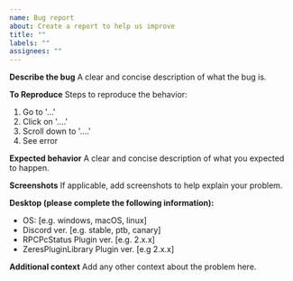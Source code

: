 ```yaml
---
name: Bug report
about: Create a report to help us improve
title: ""
labels: ""
assignees: ""
---
```


**Describe the bug**
A clear and concise description of what the bug is.

**To Reproduce**
Steps to reproduce the behavior:

1. Go to '...'
2. Click on '....'
3. Scroll down to '....'
4. See error

**Expected behavior**
A clear and concise description of what you expected to happen.

**Screenshots**
If applicable, add screenshots to help explain your problem.

**Desktop (please complete the following information):**

-   OS: [e.g. windows, macOS, linux]
-   Discord ver. [e.g. stable, ptb, canary]
-   RPCPcStatus Plugin ver. [e.g. 2.x.x]
-   ZeresPluginLibrary Plugin ver. [e.g 2.x.x]

**Additional context**
Add any other context about the problem here.
